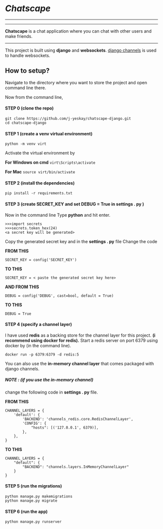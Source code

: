 # *Chatscape*
---
---
**Chatscape** is a chat application where you can chat with other users and make friends.
___
This project is built using **django** and **websockets**. [django channels](https://github.com/django/channels) is used to handle websockets.

## How to setup?

Navigate to the directory where you want to store the project and open command line there.

Now from the command line,

#### STEP 0 (clone the repo)
```
git clone https://github.com/j-yeskay/chatscape-django.git
cd chatscape-django
```

#### STEP 1 (create a venv virtual environment)
``python -m venv virt``

Activate the virtual environment by

**For Windows on cmd**
``virt\Scripts\activate``

**For Mac**
``source virt/bin/activate``

#### STEP 2 (install the dependencies)
``pip install -r requirements.txt``

#### STEP 3 (create SECRET_KEY and set DEBUG = True in settings . py )

Now in the command line
Type **python** and hit enter.
```
>>>import secrets
>>>secrets.token_hex(24)
<a secret key will be generated>
```
Copy the generated secret key and in the **settings . py** file
Change the code

**FROM THIS**
```
SECRET_KEY = config('SECRET_KEY')
```

**TO THIS**
```
SECRET_KEY = < paste the generated secret key here>
```

**AND FROM THIS**
```
DEBUG = config('DEBUG', cast=bool, default = True)
```

**TO THIS**
```
DEBUG = True
```

#### STEP 4 (specify a channel layer)

I have used **redis** as a backing store for the channel layer for this project. 
**(i recommend using docker  for redis).**
Start a redis server on port 6379 using docker by (in the command line).  

``docker run -p 6379:6379 -d redis:5``

You can also use the **in-memory channel layer** that comes packaged with django channels.  

##### NOTE : (if you use the in-memory channel)  

change the following code in **settings . py** file.

**FROM THIS**
```
CHANNEL_LAYERS = {
    'default': {
        'BACKEND': 'channels_redis.core.RedisChannelLayer',
        'CONFIG': {
            "hosts": [('127.0.0.1', 6379)],
        },
    },
}
```
**TO THIS**
```
CHANNEL_LAYERS = {
    "default": {
        "BACKEND": "channels.layers.InMemoryChannelLayer"
    }
}
```

#### STEP 5 (run the migrations)
```
python manage.py makemigrations
python manage.py migrate
```

#### STEP 6 (run the app)
```
python manage.py runserver
```













